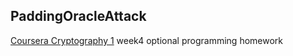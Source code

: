 ## PaddingOracleAttack
[Coursera Cryptography 1](https://www.coursera.org/learn/crypto) week4 optional programming  homework
